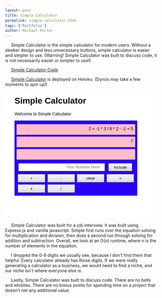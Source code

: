 ```yaml
---
layout: post
title: Simple Calculator
permalink: simple-calculator.html
tags: ['Portfolio']
author: Michael Porter
---
```


&nbsp;&nbsp;&nbsp;&nbsp;&nbsp;Simple Calculator is the simple calculator for modern users. Without a sleeker design and less unnecessary buttons, simple calculator is easier and simpler to use. (Warning! Simple Calculator was built to discuss code, it is not necessarily easier or simpler to use!)

&nbsp;&nbsp;&nbsp;&nbsp;&nbsp;[Simple Calculator Code](https://github.com/portermichael/calculator)

&nbsp;&nbsp;&nbsp;&nbsp;&nbsp;[Simple Calculator](https://simple-calculator-mike.herokuapp.com/) is deployed on Heroku. (Dynos may take a few moments to spin up!)

![Simple Calculator](/../../images/portfolio/simpleCalculator.png)

<!-- more -->

&nbsp;&nbsp;&nbsp;&nbsp;&nbsp;Simple Calculator was built for a job interview. It was built using Express.js and vanilla javascript. Simple first runs over the equation solving for multiplication and division, then does a second run through solving for addition and subtraction. Overall, we look at an O(n) runtime, where n is the number of elements in the equation.

&nbsp;&nbsp;&nbsp;&nbsp;&nbsp;I dropped the 0-9 digits we usually see, because I don't find them that helpful. Every calculator already has those digits. If we were really generating a calculator as a business, we would need to find a niche, and our niche isn't where everyone else is.

&nbsp;&nbsp;&nbsp;&nbsp;&nbsp;Lastly, Simple Calculator was built to discuss code. There are no bells and whistles. There are no bonus points for spending time on a project that doesn't net any additional value.
